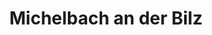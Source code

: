 ---
title: Michelbach an der Bilz
url: /michelbach-an-der-bilz/
latitude: 49.069
longitude: 9.763
---